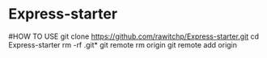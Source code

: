 # Express-starter

#HOW TO USE
git clone https://github.com/rawitchp/Express-starter.git
cd Express-starter
rm -rf .git*
git remote rm origin
git remote add origin <url>
